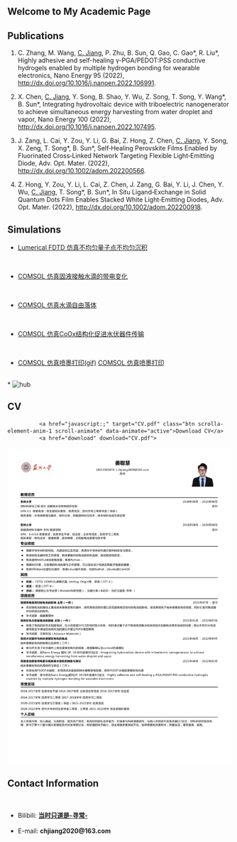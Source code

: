 
## Welcome to My Academic Page

## Publications

1. C. Zhang, M. Wang, <u>C. Jiang</u>, P. Zhu, B. Sun, Q. Gao, C. Gao\*, R. Liu\*, Highly adhesive and self-healing γ-PGA/PEDOT:PSS conductive hydrogels enabled by multiple hydrogen bonding for wearable electronics, Nano Energy 95 (2022), <http://dx.doi.org/10.1016/j.nanoen.2022.106991>.

1. X. Chen, <u>C. Jiang</u>, Y. Song, B. Shao, Y. Wu, Z. Song, T. Song, Y. Wang\*, B. Sun\*, Integrating hydrovoltaic device with triboelectric nanogenerator to achieve simultaneous energy harvesting from water droplet and vapor, Nano Energy 100 (2022), <http://dx.doi.org/10.1016/j.nanoen.2022.107495>.

1. J. Zang, L. Cai, Y. Zou, Y. Li, G. Bai, Z. Hong, Z. Chen, <u>C. Jiang</u>, Y. Song, X. Zeng, T. Song\*, B. Sun\*, Self‐Healing Perovskite Films Enabled by Fluorinated Cross‐Linked Network Targeting Flexible Light‐Emitting Diode, Adv. Opt. Mater.  (2022), <http://dx.doi.org/10.1002/adom.202200566>.

1. Z. Hong, Y. Zou, Y. Li, L. Cai, Z. Chen, J. Zang, G. Bai, Y. Li, J. Chen, Y. Wu, <u>C. Jiang</u>, T. Song\*, B. Sun\*, In Situ Ligand‐Exchange in Solid Quantum Dots Film Enables Stacked White Light‐Emitting Diodes, Adv. Opt. Mater.  (2022), <http://dx.doi.org/10.1002/adom.202200918>.

## Simulations
     
* <a href="https://raw.githubusercontent.com/Drchjiang/Drchjiang.github.io/main/_picture/blog1.png" target="_blank"> Lumerical FDTD 仿真不均匀量子点不均匀沉积</a>
<br>
  
* <a href="https://github.com/Drchjiang/Drchjiang.github.io/blob/main/_picture/blog2.png" target="_blank"> COMSOL 仿真固液接触水滴的带电变化</a>
<br>
  
* <a href="https://github.com/Drchjiang/Drchjiang.github.io/blob/main/_picture/blog3.gif" target="_blank"> COMSOL 仿真水滴自由落体</a>
<br>
 
* <a href="https://github.com/Drchjiang/Drchjiang.github.io/blob/main/_picture/blog4.png" target="_blank"> COMSOL 仿真CoOx结构化促进水伏器件传输</a>
<br>
  
* <a href="https://github.com/Drchjiang/Drchjiang.github.io/blob/main/_picture/blog5.gif" target="_blank"> COMSOL 仿真喷墨打印(gif)</a>
 <a href="https://github.com/Drchjiang/Drchjiang.github.io/blob/main/_picture/blog5.gif" target="_blank"> COMSOL 仿真喷墨打印</a>
<br>   
* <img class="fit-picture"
     src="./_picture/blog7.jpg"
     alt="hub">
      
## CV

   <!-- Button CV -->
              <a href="javascript:;" target="CV.pdf" class="btn scrolla-element-anim-1 scroll-animate" data-animate="active">Download CV</a>
              <a href="download" download="CV.pdf">
<img border="0" src="CV.pdf" alt="Wrong">
</a>
      
      
## Contact Information
<br>
<ul>
      <li> Bilibili: <strong><a href="https://space.bilibili.com/390423616" target="_blank">当时只道是-寻常-</a></strong> </li>
     <br>
      <li> E-mail: <strong>chjiang2020@163.com</strong></li>
</ul>

<!-- div增加底部空格 -->
<div style="margin-top: 100px;"></div>
